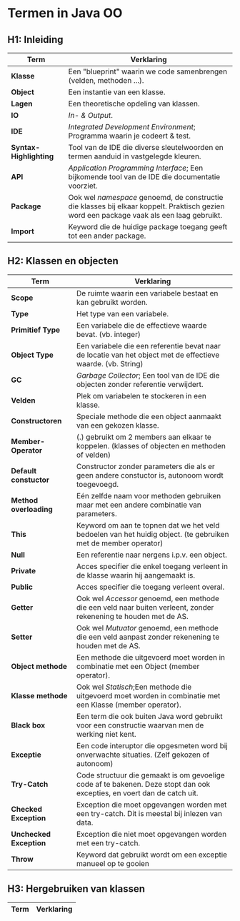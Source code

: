 # Termen in Java OO
## H1: Inleiding
Term | Verklaring
--- | ---
**Klasse** | Een "blueprint" waarin we code samenbrengen (velden, methoden ...).
**Object** | Een instantie van een klasse.
**Lagen** | Een theoretische opdeling van klassen.
**IO** | *In- & Output*.
**IDE** | *Integrated Development Environment*; Programma waarin je codeert & test.
**Syntax-Highlighting** | Tool van de IDE die diverse sleutelwoorden en termen aanduid in vastgelegde kleuren.
**API** | *Application Programming Interface*; Een bijkomende tool van de IDE die documentatie voorziet.
**Package** | Ook wel *namespace* genoemd, de constructie die klasses bij elkaar koppelt. Praktisch gezien word een package vaak als een laag gebruikt.
**Import** | Keyword die de huidige package toegang geeft tot een ander package.
## H2: Klassen en objecten
Term | Verklaring
--- | ---
**Scope** | De ruimte waarin een variabele bestaat en kan gebruikt worden.
**Type** | Het type van een variabele.
**Primitief Type** | Een variabele die de effectieve waarde bevat. (vb. integer)
**Object Type** | Een variabele die een referentie bevat naar de locatie van het object met de effectieve waarde. (vb. String) 
**GC** | *Garbage Collector*; Een tool van de IDE die objecten zonder referentie verwijdert.
**Velden** | Plek om variabelen te stockeren in een klasse.
**Constructoren** | Speciale methode die een object aanmaakt van een gekozen klasse.
**Member-Operator** | (.) gebruikt om 2 members aan elkaar te koppelen. (klasses of objecten en methoden of velden)
**Default constuctor** | Constructor zonder parameters die als er geen andere constuctor is, autonoom wordt toegevoegd.
**Method overloading** | Eén zelfde naam voor methoden gebruiken maar met een andere combinatie van parameters.
**This** | Keyword om aan te topnen dat we het veld bedoelen van het huidig object. (te gebruiken met de member operator)
**Null** | Een referentie naar nergens i.p.v. een object.
**Private** | Acces specifier die enkel toegang verleent in de klasse waarin hij aangemaakt is.
**Public** | Acces specifier die toegang verleent overal.
**Getter** | Ook wel *Accessor* genoemd, een methode die een veld naar buiten verleent, zonder rekenening te houden met de AS.
**Setter** | Ook wel *Mutuator* genoemd, een methode die een veld aanpast zonder rekenening te houden met de AS.
**Object methode** | Een methode die uitgevoerd moet worden in combinatie met een Object (member operator).
**Klasse methode** | Ook wel *Statisch*;Een methode die uitgevoerd moet worden in combinatie met een Klasse (member operator).
**Black box** | Een term die ook buiten Java word gebruikt voor een constructie waarvan men de werking niet kent.
**Exceptie** | Een code interuptor die opgesmeten word bij onverwachte situaties. (Zelf gekozen of autonoom)
**Try-Catch** | Code structuur die gemaakt is om gevoelige code af te bakenen. Deze stopt dan ook excepties, en voert dan de catch uit.
**Checked Exception** | Exception die moet opgevangen worden met een try-catch. Dit is meestal bij inlezen van data.
**Unchecked Exception** | Exception die niet moet opgevangen worden met een try-catch.
**Throw** | Keyword dat gebruikt wordt om een exceptie manueel op te gooien
## H3: Hergebruiken van klassen
Term | Verklaring
--- | ---
